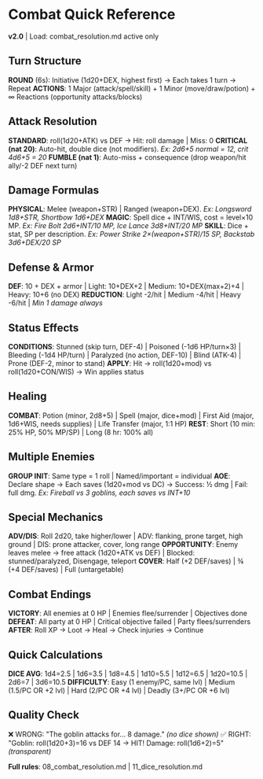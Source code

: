 # Combat Quick Reference
**v2.0** | Load: combat_resolution.md active only

## Turn Structure
**ROUND** (6s): Initiative (1d20+DEX, highest first) → Each takes 1 turn → Repeat
**ACTIONS**: 1 Major (attack/spell/skill) + 1 Minor (move/draw/potion) + ∞ Reactions (opportunity attacks/blocks)

## Attack Resolution
**STANDARD**: roll(1d20+ATK) vs DEF → Hit: roll damage | Miss: 0
**CRITICAL (nat 20)**: Auto-hit, double dice (not modifiers). *Ex: 2d6+5 normal = 12, crit 4d6+5 = 20*
**FUMBLE (nat 1)**: Auto-miss + consequence (drop weapon/hit ally/-2 DEF next turn)

## Damage Formulas
**PHYSICAL**: Melee (weapon+STR) | Ranged (weapon+DEX). *Ex: Longsword 1d8+STR, Shortbow 1d6+DEX*
**MAGIC**: Spell dice + INT/WIS, cost = level×10 MP. *Ex: Fire Bolt 2d6+INT/10 MP, Ice Lance 3d8+INT/20 MP*
**SKILL**: Dice + stat, SP per description. *Ex: Power Strike 2×(weapon+STR)/15 SP, Backstab 3d6+DEX/20 SP*

## Defense & Armor
**DEF**: 10 + DEX + armor | Light: 10+DEX+2 | Medium: 10+DEX(max+2)+4 | Heavy: 10+6 (no DEX)
**REDUCTION**: Light -2/hit | Medium -4/hit | Heavy -6/hit | *Min 1 damage always*

## Status Effects
**CONDITIONS**: Stunned (skip turn, DEF-4) | Poisoned (-1d6 HP/turn×3) | Bleeding (-1d4 HP/turn) | Paralyzed (no action, DEF-10) | Blind (ATK-4) | Prone (DEF-2, minor to stand)
**APPLY**: Hit → roll(1d20+mod) vs roll(1d20+CON/WIS) → Win applies status

## Healing
**COMBAT**: Potion (minor, 2d8+5) | Spell (major, dice+mod) | First Aid (major, 1d6+WIS, needs supplies) | Life Transfer (major, 1:1 HP)
**REST**: Short (10 min: 25% HP, 50% MP/SP) | Long (8 hr: 100% all)

## Multiple Enemies
**GROUP INIT**: Same type = 1 roll | Named/important = individual
**AOE**: Declare shape → Each saves (1d20+mod vs DC) → Success: ½ dmg | Fail: full dmg. *Ex: Fireball vs 3 goblins, each saves vs INT+10*

## Special Mechanics
**ADV/DIS**: Roll 2d20, take higher/lower | ADV: flanking, prone target, high ground | DIS: prone attacker, cover, long range
**OPPORTUNITY**: Enemy leaves melee → free attack (1d20+ATK vs DEF) | Blocked: stunned/paralyzed, Disengage, teleport
**COVER**: Half (+2 DEF/saves) | ¾ (+4 DEF/saves) | Full (untargetable)

## Combat Endings
**VICTORY**: All enemies at 0 HP | Enemies flee/surrender | Objectives done
**DEFEAT**: All party at 0 HP | Critical objective failed | Party flees/surrenders
**AFTER**: Roll XP → Loot → Heal → Check injuries → Continue

## Quick Calculations
**DICE AVG**: 1d4=2.5 | 1d6=3.5 | 1d8=4.5 | 1d10=5.5 | 1d12=6.5 | 1d20=10.5 | 2d6=7 | 3d6=10.5
**DIFFICULTY**: Easy (1 enemy/PC, same lvl) | Medium (1.5/PC OR +2 lvl) | Hard (2/PC OR +4 lvl) | Deadly (3+/PC OR +6 lvl)

## Quality Check
❌ WRONG: "The goblin attacks for... 8 damage." *(no dice shown)*
✅ RIGHT: "Goblin: roll(1d20+3)=16 vs DEF 14 → HIT! Damage: roll(1d6+2)=5" *(transparent)*

**Full rules**: 08_combat_resolution.md | 11_dice_resolution.md
